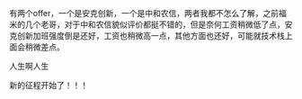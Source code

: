有两个offer，一个是安克创新，一个是中和农信，两者我都不怎么了解，之前福米的几个老哥，对于中和农信貌似评价都挺不错的，但是奈何工资稍微低了点，安克创新加班强度倒是还好，工资也稍微高一点，其他方面也还好，可能就技术栈上面会稍微差点。

人生啊人生

新的征程开始了！！！